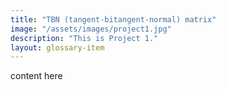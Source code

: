 ```yaml
---
title: "TBN (tangent-bitangent-normal) matrix"
image: "/assets/images/project1.jpg"
description: "This is Project 1."
layout: glossary-item
---
```


content here

